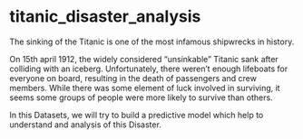 # titanic_disaster_analysis

The sinking of the Titanic is one of the most infamous shipwrecks in history.

On 15th april 1912, the widely considered “unsinkable” Titanic sank after colliding with an iceberg. Unfortunately, there weren’t enough lifeboats for everyone on board, resulting in the death of passengers and crew members. While there was some element of luck involved in surviving, it seems some groups of people were more likely to survive than others.

In this Datasets, 
we will try to build a predictive model which help to understand and analysis of this Disaster.
